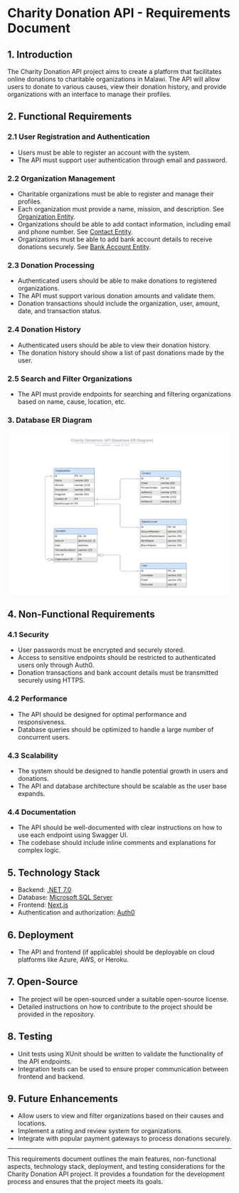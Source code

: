 # Charity Donation API - Requirements Document

## 1. Introduction

The Charity Donation API project aims to create a platform that facilitates online donations to charitable organizations in Malawi. The API will allow users to donate to various causes, view their donation history, and provide organizations with an interface to manage their profiles.

## 2. Functional Requirements

### 2.1 User Registration and Authentication

- Users must be able to register an account with the system.
- The API must support user authentication through email and password.

### 2.2 Organization Management

- Charitable organizations must be able to register and manage their profiles.
- Each organization must provide a name, mission, and description. See [Organization Entity](https://github.com/tauraigombera/charity-donations/tree/main/Docs/Entities/Organization.Entity.md).
- Organizations should be able to add contact information, including email and phone number. See [Contact Entity](https://github.com/tauraigombera/charity-donations/tree/main/Docs/Entities/Contact.Entity.md).
- Organizations must be able to add bank account details to receive donations securely. See [Bank Account Entity](https://github.com/tauraigombera/charity-donations/tree/main/Docs/Entities/BankAccount.Entity.md).

### 2.3 Donation Processing

- Authenticated users should be able to make donations to registered organizations.
- The API must support various donation amounts and validate them.
- Donation transactions should include the organization, user, amount, date, and transaction status.

### 2.4 Donation History

- Authenticated users should be able to view their donation history.
- The donation history should show a list of past donations made by the user.

### 2.5 Search and Filter Organizations

- The API must provide endpoints for searching and filtering organizations based on name, cause, location, etc.

### 3. Database ER Diagram

![ERD Diagram](./ProjectUMLDiagrams/DatabaseERD.png)

## 4. Non-Functional Requirements

### 4.1 Security

- User passwords must be encrypted and securely stored.
- Access to sensitive endpoints should be restricted to authenticated users only through Auth0.
- Donation transactions and bank account details must be transmitted securely using HTTPS.

### 4.2 Performance

- The API should be designed for optimal performance and responsiveness.
- Database queries should be optimized to handle a large number of concurrent users.

### 4.3 Scalability

- The system should be designed to handle potential growth in users and donations.
- The API and database architecture should be scalable as the user base expands.

### 4.4 Documentation

- The API should be well-documented with clear instructions on how to use each endpoint using Swagger UI.
- The codebase should include inline comments and explanations for complex logic.

## 5. Technology Stack

- Backend: [.NET 7.0](https://learn.microsoft.com/en-us/dotnet/core/whats-new/dotnet-7)
- Database: [Microsoft SQL Server](https://hub.docker.com/_/microsoft-mssql-server)
- Frontend: [Next.js](https://nextjs.org/)
- Authentication and authorization: [Auth0](https://auth0.com/)

## 6. Deployment

- The API and frontend (if applicable) should be deployable on cloud platforms like Azure, AWS, or Heroku.

## 7. Open-Source

- The project will be open-sourced under a suitable open-source license.
- Detailed instructions on how to contribute to the project should be provided in the repository.

## 8. Testing

- Unit tests using XUnit should be written to validate the functionality of the API endpoints.
- Integration tests can be used to ensure proper communication between frontend and backend.

## 9. Future Enhancements

- Allow users to view and filter organizations based on their causes and locations.
- Implement a rating and review system for organizations.
- Integrate with popular payment gateways to process donations securely.

---

This requirements document outlines the main features, non-functional aspects, technology stack, deployment, and testing considerations for the Charity Donation API project. It provides a foundation for the development process and ensures that the project meets its goals.
